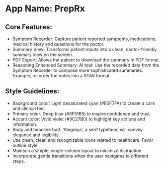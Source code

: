 # **App Name**: PrepRx

## Core Features:

- Symptom Recorder: Capture patient reported symptoms, medications, medical history and questions for the doctor.
- Summary View: Transforms patient inputs into a clean, doctor-friendly summary view on the screen.
- PDF Export: Allows the patient to download the summary in PDF format.
- Reasoning Enhanced Summary: AI tool: Use the recorded data from the Symptom Recorder to compose more sophisticated summaries. Example, re-order the notes into a STAR format.

## Style Guidelines:

- Background color: Light desaturated cyan (#E0F7FA) to create a calm and clinical feel.
- Primary color: Deep blue (#3F51B5) to inspire confidence and trust.
- Accent color: Vivid violet (#9C27B0) to highlight key actions and information.
- Body and headline font: 'Alegreya', a serif typeface, will convey elegance and legibility.
- Use clean, clear, and recognizable icons related to healthcare. Favor outline style.
- Maintain a simple, single-column layout to minimize distraction.
- Incorporate gentle transitions when the user navigates to different steps.